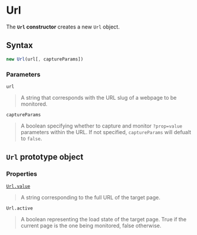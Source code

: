 # Url
The **`Url` constructor** creates a new `Url` object.

## Syntax
```javascript
new Url(url[, captureParams])
```

### Parameters
`url`
> A string that corresponds with the URL slug of a webpage to be monitored.

`captureParams`
> A boolean specifying whether to capture and monitor `?prop=value` parameters within the URL. If not specified, `captureParams` will defualt to `false`.

## `Url` prototype object
### Properties
[`Url.value`](value.md)
> A string corresponding to the full URL of the target page.

`Url.active`
> A boolean representing the load state of the target page. True if the current page is the one being monitored, false otherwise.
